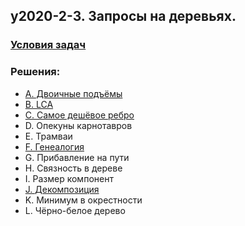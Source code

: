 ## y2020-2-3. Запросы на деревьях.

### [Условия задач](Problems.pdf)

### Решения:

- [A. Двоичные подъёмы](src/A.cpp)
- [B. LCA](src/B.cpp)
- [C. Самое дешёвое ребро](src/C.cpp)
- D. Опекуны карнотавров
- E. Трамваи
- [F. Генеалогия](src/F.cpp)
- G. Прибавление на пути
- H. Связность в дереве
- I. Размер компонент
- [J. Декомпозиция](src/J.cpp)
- K. Минимум в окрестности
- L. Чёрно-белое дерево